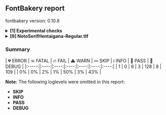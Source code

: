 ## FontBakery report

fontbakery version: 0.10.8

<details><summary><b>[1] Experimental checks</b></summary><div><details><summary>🔥 <b>FAIL:</b> Shapes languages in all GF glyphsets. (<a href="https://font-bakery.readthedocs.io/en/stable/fontbakery/profiles/googlefonts.html#com.google.fonts/check/glyphsets/shape_languages">com.google.fonts/check/glyphsets/shape_languages</a>)</summary><div>


* 🔥 **FAIL** No GF glyphset was found to be supported >80%, so language shaping support couldn't get checked. [code: no-glyphset-supported]
</div></details><br></div></details><details><summary><b>[9] NotoSerifHentaigana-Regular.ttf</b></summary><div><details><summary>💔 <b>ERROR:</b> Check that texts shape as per expectation (<a href="https://font-bakery.readthedocs.io/en/stable/fontbakery/profiles/<Section: Shaping Checks>.html#com.google.fonts/check/shaping/regression">com.google.fonts/check/shaping/regression</a>)</summary><div>


* 💔 **ERROR** Failed with KeyError: 'uni0E70'
</div></details><details><summary>🔥 <b>FAIL:</b> Check Google Fonts glyph coverage. (<a href="https://font-bakery.readthedocs.io/en/stable/fontbakery/profiles/googlefonts.html#com.google.fonts/check/glyph_coverage">com.google.fonts/check/glyph_coverage</a>)</summary><div>


* 🔥 **FAIL** Missing required codepoints:

	- 0x0021 (EXCLAMATION MARK)


	- 0x0022 (QUOTATION MARK)


	- 0x0023 (NUMBER SIGN)


	- 0x0024 (DOLLAR SIGN)


	- 0x0025 (PERCENT SIGN)


	- 0x0026 (AMPERSAND)


	- 0x0027 (APOSTROPHE)


	- 0x0028 (LEFT PARENTHESIS)


	- 0x0029 (RIGHT PARENTHESIS)


	- 0x002A (ASTERISK)


	- 0x002B (PLUS SIGN)


	- 0x002C (COMMA)


	- 0x002D (HYPHEN-MINUS)


	- 0x002E (FULL STOP)


	- 0x002F (SOLIDUS)


	- 0x0030 (DIGIT ZERO)


	- 0x0031 (DIGIT ONE)


	- 0x0032 (DIGIT TWO)


	- 0x0033 (DIGIT THREE)


	- 0x0034 (DIGIT FOUR)


	- 0x0035 (DIGIT FIVE)


	- 0x0036 (DIGIT SIX)


	- 0x0037 (DIGIT SEVEN)


	- 0x0038 (DIGIT EIGHT)


	- 0x0039 (DIGIT NINE)


	- 0x003A (COLON)


	- 0x003B (SEMICOLON)


	- 0x003C (LESS-THAN SIGN)


	- 0x003D (EQUALS SIGN)


	- 0x003E (GREATER-THAN SIGN)


	- 0x003F (QUESTION MARK)


	- 0x0040 (COMMERCIAL AT)


	- 0x0041 (LATIN CAPITAL LETTER A)


	- 0x0042 (LATIN CAPITAL LETTER B)


	- 0x0043 (LATIN CAPITAL LETTER C)


	- 0x0044 (LATIN CAPITAL LETTER D)


	- 0x0045 (LATIN CAPITAL LETTER E)


	- 0x0046 (LATIN CAPITAL LETTER F)


	- 0x0047 (LATIN CAPITAL LETTER G)


	- 0x0048 (LATIN CAPITAL LETTER H)


	- 0x0049 (LATIN CAPITAL LETTER I)


	- 0x004A (LATIN CAPITAL LETTER J)


	- 0x004B (LATIN CAPITAL LETTER K)


	- 0x004C (LATIN CAPITAL LETTER L)


	- 0x004D (LATIN CAPITAL LETTER M)


	- 0x004E (LATIN CAPITAL LETTER N)


	- 0x004F (LATIN CAPITAL LETTER O)


	- 0x0050 (LATIN CAPITAL LETTER P)


	- 0x0051 (LATIN CAPITAL LETTER Q)


	- 0x0052 (LATIN CAPITAL LETTER R)


	- 0x0053 (LATIN CAPITAL LETTER S)


	- 0x0054 (LATIN CAPITAL LETTER T)


	- 0x0055 (LATIN CAPITAL LETTER U)


	- 0x0056 (LATIN CAPITAL LETTER V)


	- 0x0057 (LATIN CAPITAL LETTER W)


	- 0x0058 (LATIN CAPITAL LETTER X)


	- 0x0059 (LATIN CAPITAL LETTER Y)


	- 0x005A (LATIN CAPITAL LETTER Z)


	- 0x005B (LEFT SQUARE BRACKET)


	- 0x005C (REVERSE SOLIDUS)


	- 0x005D (RIGHT SQUARE BRACKET)


	- 0x005E (CIRCUMFLEX ACCENT)


	- 0x005F (LOW LINE)


	- 0x0060 (GRAVE ACCENT)


	- 0x0061 (LATIN SMALL LETTER A)


	- 0x0062 (LATIN SMALL LETTER B)


	- 0x0063 (LATIN SMALL LETTER C)


	- 0x0064 (LATIN SMALL LETTER D)


	- 0x0065 (LATIN SMALL LETTER E)


	- 0x0066 (LATIN SMALL LETTER F)


	- 0x0067 (LATIN SMALL LETTER G)


	- 0x0068 (LATIN SMALL LETTER H)


	- 0x0069 (LATIN SMALL LETTER I)


	- 0x006A (LATIN SMALL LETTER J)


	- 0x006B (LATIN SMALL LETTER K)


	- 0x006C (LATIN SMALL LETTER L)


	- 0x006D (LATIN SMALL LETTER M)


	- 0x006E (LATIN SMALL LETTER N)


	- 0x006F (LATIN SMALL LETTER O)


	- 0x0070 (LATIN SMALL LETTER P)


	- 0x0071 (LATIN SMALL LETTER Q)


	- 0x0072 (LATIN SMALL LETTER R)


	- 0x0073 (LATIN SMALL LETTER S)


	- 0x0074 (LATIN SMALL LETTER T)


	- 0x0075 (LATIN SMALL LETTER U)


	- 0x0076 (LATIN SMALL LETTER V)


	- 0x0077 (LATIN SMALL LETTER W)


	- 0x0078 (LATIN SMALL LETTER X)


	- 0x0079 (LATIN SMALL LETTER Y)


	- 0x007A (LATIN SMALL LETTER Z)


	- 0x007B (LEFT CURLY BRACKET)


	- 0x007C (VERTICAL LINE)


	- 0x007D (RIGHT CURLY BRACKET)


	- 0x007E (TILDE)


	- 0x00A1 (INVERTED EXCLAMATION MARK)


	- 0x00A2 (CENT SIGN)


	- 0x00A3 (POUND SIGN)


	- 0x00A5 (YEN SIGN)


	- 0x00A7 (SECTION SIGN)


	- 0x00A8 (DIAERESIS)


	- 0x00A9 (COPYRIGHT SIGN)


	- 0x00AA (FEMININE ORDINAL INDICATOR)


	- 0x00AB (LEFT-POINTING DOUBLE ANGLE QUOTATION MARK)


	- 0x00AE (REGISTERED SIGN)


	- 0x00AF (MACRON)


	- 0x00B0 (DEGREE SIGN)


	- 0x00B4 (ACUTE ACCENT)


	- 0x00B6 (PILCROW SIGN)


	- 0x00B7 (MIDDLE DOT)


	- 0x00B8 (CEDILLA)


	- 0x00BA (MASCULINE ORDINAL INDICATOR)


	- 0x00BB (RIGHT-POINTING DOUBLE ANGLE QUOTATION MARK)


	- 0x00BF (INVERTED QUESTION MARK)


	- 0x00C0 (LATIN CAPITAL LETTER A WITH GRAVE)


	- 0x00C1 (LATIN CAPITAL LETTER A WITH ACUTE)


	- 0x00C2 (LATIN CAPITAL LETTER A WITH CIRCUMFLEX)


	- 0x00C3 (LATIN CAPITAL LETTER A WITH TILDE)


	- 0x00C4 (LATIN CAPITAL LETTER A WITH DIAERESIS)


	- 0x00C5 (LATIN CAPITAL LETTER A WITH RING ABOVE)


	- 0x00C6 (LATIN CAPITAL LETTER AE)


	- 0x00C7 (LATIN CAPITAL LETTER C WITH CEDILLA)


	- 0x00C8 (LATIN CAPITAL LETTER E WITH GRAVE)


	- 0x00C9 (LATIN CAPITAL LETTER E WITH ACUTE)


	- 0x00CA (LATIN CAPITAL LETTER E WITH CIRCUMFLEX)


	- 0x00CB (LATIN CAPITAL LETTER E WITH DIAERESIS)


	- 0x00CC (LATIN CAPITAL LETTER I WITH GRAVE)


	- 0x00CD (LATIN CAPITAL LETTER I WITH ACUTE)


	- 0x00CE (LATIN CAPITAL LETTER I WITH CIRCUMFLEX)


	- 0x00CF (LATIN CAPITAL LETTER I WITH DIAERESIS)


	- 0x00D0 (LATIN CAPITAL LETTER ETH)


	- 0x00D1 (LATIN CAPITAL LETTER N WITH TILDE)


	- 0x00D2 (LATIN CAPITAL LETTER O WITH GRAVE)


	- 0x00D3 (LATIN CAPITAL LETTER O WITH ACUTE)


	- 0x00D4 (LATIN CAPITAL LETTER O WITH CIRCUMFLEX)


	- 0x00D5 (LATIN CAPITAL LETTER O WITH TILDE)


	- 0x00D6 (LATIN CAPITAL LETTER O WITH DIAERESIS)


	- 0x00D7 (MULTIPLICATION SIGN)


	- 0x00D8 (LATIN CAPITAL LETTER O WITH STROKE)


	- 0x00D9 (LATIN CAPITAL LETTER U WITH GRAVE)


	- 0x00DA (LATIN CAPITAL LETTER U WITH ACUTE)


	- 0x00DB (LATIN CAPITAL LETTER U WITH CIRCUMFLEX)


	- 0x00DC (LATIN CAPITAL LETTER U WITH DIAERESIS)


	- 0x00DD (LATIN CAPITAL LETTER Y WITH ACUTE)


	- 0x00DE (LATIN CAPITAL LETTER THORN)


	- 0x00DF (LATIN SMALL LETTER SHARP S)


	- 0x00E0 (LATIN SMALL LETTER A WITH GRAVE)


	- 0x00E1 (LATIN SMALL LETTER A WITH ACUTE)


	- 0x00E2 (LATIN SMALL LETTER A WITH CIRCUMFLEX)


	- 0x00E3 (LATIN SMALL LETTER A WITH TILDE)


	- 0x00E4 (LATIN SMALL LETTER A WITH DIAERESIS)


	- 0x00E5 (LATIN SMALL LETTER A WITH RING ABOVE)


	- 0x00E6 (LATIN SMALL LETTER AE)


	- 0x00E7 (LATIN SMALL LETTER C WITH CEDILLA)


	- 0x00E8 (LATIN SMALL LETTER E WITH GRAVE)


	- 0x00E9 (LATIN SMALL LETTER E WITH ACUTE)


	- 0x00EA (LATIN SMALL LETTER E WITH CIRCUMFLEX)


	- 0x00EB (LATIN SMALL LETTER E WITH DIAERESIS)


	- 0x00EC (LATIN SMALL LETTER I WITH GRAVE)


	- 0x00ED (LATIN SMALL LETTER I WITH ACUTE)


	- 0x00EE (LATIN SMALL LETTER I WITH CIRCUMFLEX)


	- 0x00EF (LATIN SMALL LETTER I WITH DIAERESIS)


	- 0x00F0 (LATIN SMALL LETTER ETH)


	- 0x00F1 (LATIN SMALL LETTER N WITH TILDE)


	- 0x00F2 (LATIN SMALL LETTER O WITH GRAVE)


	- 0x00F3 (LATIN SMALL LETTER O WITH ACUTE)


	- 0x00F4 (LATIN SMALL LETTER O WITH CIRCUMFLEX)


	- 0x00F5 (LATIN SMALL LETTER O WITH TILDE)


	- 0x00F6 (LATIN SMALL LETTER O WITH DIAERESIS)


	- 0x00F7 (DIVISION SIGN)


	- 0x00F8 (LATIN SMALL LETTER O WITH STROKE)


	- 0x00F9 (LATIN SMALL LETTER U WITH GRAVE)


	- 0x00FA (LATIN SMALL LETTER U WITH ACUTE)


	- 0x00FB (LATIN SMALL LETTER U WITH CIRCUMFLEX)


	- 0x00FC (LATIN SMALL LETTER U WITH DIAERESIS)


	- 0x00FD (LATIN SMALL LETTER Y WITH ACUTE)


	- 0x00FE (LATIN SMALL LETTER THORN)


	- 0x00FF (LATIN SMALL LETTER Y WITH DIAERESIS)


	- 0x0100 (LATIN CAPITAL LETTER A WITH MACRON)


	- 0x0101 (LATIN SMALL LETTER A WITH MACRON)


	- 0x0102 (LATIN CAPITAL LETTER A WITH BREVE)


	- 0x0103 (LATIN SMALL LETTER A WITH BREVE)


	- 0x0104 (LATIN CAPITAL LETTER A WITH OGONEK)


	- 0x0105 (LATIN SMALL LETTER A WITH OGONEK)


	- 0x0106 (LATIN CAPITAL LETTER C WITH ACUTE)


	- 0x0107 (LATIN SMALL LETTER C WITH ACUTE)


	- 0x010A (LATIN CAPITAL LETTER C WITH DOT ABOVE)


	- 0x010B (LATIN SMALL LETTER C WITH DOT ABOVE)


	- 0x010C (LATIN CAPITAL LETTER C WITH CARON)


	- 0x010D (LATIN SMALL LETTER C WITH CARON)


	- 0x010E (LATIN CAPITAL LETTER D WITH CARON)


	- 0x010F (LATIN SMALL LETTER D WITH CARON)


	- 0x0110 (LATIN CAPITAL LETTER D WITH STROKE)


	- 0x0111 (LATIN SMALL LETTER D WITH STROKE)


	- 0x0112 (LATIN CAPITAL LETTER E WITH MACRON)


	- 0x0113 (LATIN SMALL LETTER E WITH MACRON)


	- 0x0116 (LATIN CAPITAL LETTER E WITH DOT ABOVE)


	- 0x0117 (LATIN SMALL LETTER E WITH DOT ABOVE)


	- 0x0118 (LATIN CAPITAL LETTER E WITH OGONEK)


	- 0x0119 (LATIN SMALL LETTER E WITH OGONEK)


	- 0x011A (LATIN CAPITAL LETTER E WITH CARON)


	- 0x011B (LATIN SMALL LETTER E WITH CARON)


	- 0x011E (LATIN CAPITAL LETTER G WITH BREVE)


	- 0x011F (LATIN SMALL LETTER G WITH BREVE)


	- 0x0120 (LATIN CAPITAL LETTER G WITH DOT ABOVE)


	- 0x0121 (LATIN SMALL LETTER G WITH DOT ABOVE)


	- 0x0122 (LATIN CAPITAL LETTER G WITH CEDILLA)


	- 0x0123 (LATIN SMALL LETTER G WITH CEDILLA)


	- 0x0126 (LATIN CAPITAL LETTER H WITH STROKE)


	- 0x0127 (LATIN SMALL LETTER H WITH STROKE)


	- 0x012A (LATIN CAPITAL LETTER I WITH MACRON)


	- 0x012B (LATIN SMALL LETTER I WITH MACRON)


	- 0x012E (LATIN CAPITAL LETTER I WITH OGONEK)


	- 0x012F (LATIN SMALL LETTER I WITH OGONEK)


	- 0x0130 (LATIN CAPITAL LETTER I WITH DOT ABOVE)


	- 0x0131 (LATIN SMALL LETTER DOTLESS I)


	- 0x0136 (LATIN CAPITAL LETTER K WITH CEDILLA)


	- 0x0137 (LATIN SMALL LETTER K WITH CEDILLA)


	- 0x0139 (LATIN CAPITAL LETTER L WITH ACUTE)


	- 0x013A (LATIN SMALL LETTER L WITH ACUTE)


	- 0x013B (LATIN CAPITAL LETTER L WITH CEDILLA)


	- 0x013C (LATIN SMALL LETTER L WITH CEDILLA)


	- 0x013D (LATIN CAPITAL LETTER L WITH CARON)


	- 0x013E (LATIN SMALL LETTER L WITH CARON)


	- 0x0141 (LATIN CAPITAL LETTER L WITH STROKE)


	- 0x0142 (LATIN SMALL LETTER L WITH STROKE)


	- 0x0143 (LATIN CAPITAL LETTER N WITH ACUTE)


	- 0x0144 (LATIN SMALL LETTER N WITH ACUTE)


	- 0x0145 (LATIN CAPITAL LETTER N WITH CEDILLA)


	- 0x0146 (LATIN SMALL LETTER N WITH CEDILLA)


	- 0x0147 (LATIN CAPITAL LETTER N WITH CARON)


	- 0x0148 (LATIN SMALL LETTER N WITH CARON)


	- 0x0150 (LATIN CAPITAL LETTER O WITH DOUBLE ACUTE)


	- 0x0151 (LATIN SMALL LETTER O WITH DOUBLE ACUTE)


	- 0x0152 (LATIN CAPITAL LIGATURE OE)


	- 0x0153 (LATIN SMALL LIGATURE OE)


	- 0x0154 (LATIN CAPITAL LETTER R WITH ACUTE)


	- 0x0155 (LATIN SMALL LETTER R WITH ACUTE)


	- 0x0158 (LATIN CAPITAL LETTER R WITH CARON)


	- 0x0159 (LATIN SMALL LETTER R WITH CARON)


	- 0x015A (LATIN CAPITAL LETTER S WITH ACUTE)


	- 0x015B (LATIN SMALL LETTER S WITH ACUTE)


	- 0x015E (LATIN CAPITAL LETTER S WITH CEDILLA)


	- 0x015F (LATIN SMALL LETTER S WITH CEDILLA)


	- 0x0160 (LATIN CAPITAL LETTER S WITH CARON)


	- 0x0161 (LATIN SMALL LETTER S WITH CARON)


	- 0x0164 (LATIN CAPITAL LETTER T WITH CARON)


	- 0x0165 (LATIN SMALL LETTER T WITH CARON)


	- 0x016A (LATIN CAPITAL LETTER U WITH MACRON)


	- 0x016B (LATIN SMALL LETTER U WITH MACRON)


	- 0x016E (LATIN CAPITAL LETTER U WITH RING ABOVE)


	- 0x016F (LATIN SMALL LETTER U WITH RING ABOVE)


	- 0x0170 (LATIN CAPITAL LETTER U WITH DOUBLE ACUTE)


	- 0x0171 (LATIN SMALL LETTER U WITH DOUBLE ACUTE)


	- 0x0172 (LATIN CAPITAL LETTER U WITH OGONEK)


	- 0x0173 (LATIN SMALL LETTER U WITH OGONEK)


	- 0x0174 (LATIN CAPITAL LETTER W WITH CIRCUMFLEX)


	- 0x0175 (LATIN SMALL LETTER W WITH CIRCUMFLEX)


	- 0x0176 (LATIN CAPITAL LETTER Y WITH CIRCUMFLEX)


	- 0x0177 (LATIN SMALL LETTER Y WITH CIRCUMFLEX)


	- 0x0178 (LATIN CAPITAL LETTER Y WITH DIAERESIS)


	- 0x0179 (LATIN CAPITAL LETTER Z WITH ACUTE)


	- 0x017A (LATIN SMALL LETTER Z WITH ACUTE)


	- 0x017B (LATIN CAPITAL LETTER Z WITH DOT ABOVE)


	- 0x017C (LATIN SMALL LETTER Z WITH DOT ABOVE)


	- 0x017D (LATIN CAPITAL LETTER Z WITH CARON)


	- 0x017E (LATIN SMALL LETTER Z WITH CARON)


	- 0x0218 (LATIN CAPITAL LETTER S WITH COMMA BELOW)


	- 0x0219 (LATIN SMALL LETTER S WITH COMMA BELOW)


	- 0x021A (LATIN CAPITAL LETTER T WITH COMMA BELOW)


	- 0x021B (LATIN SMALL LETTER T WITH COMMA BELOW)


	- 0x0237 (LATIN SMALL LETTER DOTLESS J)


	- 0x02C6 (MODIFIER LETTER CIRCUMFLEX ACCENT)


	- 0x02C7 (CARON)


	- 0x02D8 (BREVE)


	- 0x02D9 (DOT ABOVE)


	- 0x02DA (RING ABOVE)


	- 0x02DB (OGONEK)


	- 0x02DC (SMALL TILDE)


	- 0x02DD (DOUBLE ACUTE ACCENT)


	- 0x0300 (COMBINING GRAVE ACCENT)


	- 0x0301 (COMBINING ACUTE ACCENT)


	- 0x0302 (COMBINING CIRCUMFLEX ACCENT)


	- 0x0303 (COMBINING TILDE)


	- 0x0304 (COMBINING MACRON)


	- 0x0306 (COMBINING BREVE)


	- 0x0307 (COMBINING DOT ABOVE)


	- 0x0308 (COMBINING DIAERESIS)


	- 0x030A (COMBINING RING ABOVE)


	- 0x030B (COMBINING DOUBLE ACUTE ACCENT)


	- 0x030C (COMBINING CARON)


	- 0x0326 (COMBINING COMMA BELOW)


	- 0x0327 (COMBINING CEDILLA)


	- 0x0328 (COMBINING OGONEK)


	- 0x1E80 (LATIN CAPITAL LETTER W WITH GRAVE)


	- 0x1E81 (LATIN SMALL LETTER W WITH GRAVE)


	- 0x1E82 (LATIN CAPITAL LETTER W WITH ACUTE)


	- 0x1E83 (LATIN SMALL LETTER W WITH ACUTE)


	- 0x1E84 (LATIN CAPITAL LETTER W WITH DIAERESIS)


	- 0x1E85 (LATIN SMALL LETTER W WITH DIAERESIS)


	- 0x1E9E (LATIN CAPITAL LETTER SHARP S)


	- 0x1EF2 (LATIN CAPITAL LETTER Y WITH GRAVE)


	- 0x1EF3 (LATIN SMALL LETTER Y WITH GRAVE)


	- 0x2013 (EN DASH)


	- 0x2014 (EM DASH)


	- 0x2018 (LEFT SINGLE QUOTATION MARK)


	- 0x2019 (RIGHT SINGLE QUOTATION MARK)


	- 0x201A (SINGLE LOW-9 QUOTATION MARK)


	- 0x201C (LEFT DOUBLE QUOTATION MARK)


	- 0x201D (RIGHT DOUBLE QUOTATION MARK)


	- 0x201E (DOUBLE LOW-9 QUOTATION MARK)


	- 0x2022 (BULLET)


	- 0x2026 (HORIZONTAL ELLIPSIS)


	- 0x2039 (SINGLE LEFT-POINTING ANGLE QUOTATION MARK)


	- 0x203A (SINGLE RIGHT-POINTING ANGLE QUOTATION MARK)


	- 0x20AC (EURO SIGN)


	- 0x2122 (TRADE MARK SIGN)


	- 0x2212 (MINUS SIGN)
 [code: missing-codepoints]
</div></details><details><summary>🔥 <b>FAIL:</b> Check font follows the Google Fonts vertical metric schema (<a href="https://font-bakery.readthedocs.io/en/stable/fontbakery/profiles/googlefonts.html#com.google.fonts/check/vertical_metrics">com.google.fonts/check/vertical_metrics</a>)</summary><div>


* 🔥 **FAIL** The sum of hhea.ascender + abs(hhea.descender) + hhea.lineGap is 1000 when it should be at least 1200 [code: bad-hhea-range]
</div></details><details><summary>🔥 <b>FAIL:</b> Check font can render its own name. (<a href="https://font-bakery.readthedocs.io/en/stable/fontbakery/profiles/googlefonts.html#com.google.fonts/check/render_own_name">com.google.fonts/check/render_own_name</a>)</summary><div>


* 🔥 **FAIL** .notdef glyphs were found when attempting to render Noto Serif Hentaigana [code: render-own-name]
</div></details><details><summary>🔥 <b>FAIL:</b> Noto fonts must have an ARTICLE.en_us.html file (<a href="https://font-bakery.readthedocs.io/en/stable/fontbakery/profiles/googlefonts.html#com.google.fonts/check/description/noto_has_article">com.google.fonts/check/description/noto_has_article</a>)</summary><div>


* 🔥 **FAIL** This is a Noto font but it lacks an ARTICLE.en_us.html file [code: missing-article]
</div></details><details><summary>🔥 <b>FAIL:</b> Checking correctness of monospaced metadata. (<a href="https://font-bakery.readthedocs.io/en/stable/fontbakery/profiles/name.html#com.google.fonts/check/monospace">com.google.fonts/check/monospace</a>)</summary><div>


* 🔥 **FAIL** The PANOSE numbers are incorrect for a monospaced font. Note: Family Type is set to 0, which does not seem right. [code: mono-bad-panose]
* ⚠ **WARN** The OpenType spec recomments at https://learn.microsoft.com/en-us/typography/opentype/spec/recom#hhea-table that hhea.numberOfHMetrics be set to 3 but this font has 290 instead.
Please read https://github.com/fonttools/fonttools/issues/3014 to decide whether this makes sense for your font. [code: bad-numberOfHMetrics]
* ⚠ **WARN** Font is monospaced but 2 glyphs (0.69%) have a different width. You should check the widths of: ['space', 'uni00A0'] [code: mono-outliers]
</div></details><details><summary>⚠ <b>WARN:</b> Check for codepoints not covered by METADATA subsets. (<a href="https://font-bakery.readthedocs.io/en/stable/fontbakery/profiles/googlefonts.html#com.google.fonts/check/metadata/unreachable_subsetting">com.google.fonts/check/metadata/unreachable_subsetting</a>)</summary><div>


* ⚠ **WARN** The following codepoints supported by the font are not covered by
    any subsets defined in the font's metadata file, and will never
    be served. You can solve this by either manually adding additional
    subset declarations to METADATA.pb, or by editing the glyphset
    definitions.

 * U+0020 SPACE: try adding one of: modi, ogham, nyiakeng-puachue-hmong, old-north-arabian, nag-mundari, samaritan, old-south-arabian, adlam, caucasian-albanian, meroitic-cursive, mandaic, tai-tham, runic, manichaean, khojki, nushu, yi, balinese, vai, zanabazar-square, vithkuqi, bassa-vah, phoenician, cham, buhid, nandinagari, cherokee, hanifi-rohingya, cypriot, meetei-mayek, nabataean, lisu, linear-b, old-turkic, sora-sompeng, inscriptional-parthian, takri, deseret, thaana, imperial-aramaic, bhaiksuki, old-hungarian, syriac, canadian-aboriginal, buginese, elbasan, wancho, chorasmian, ahom, signwriting, anatolian-hieroglyphs, glagolitic, newa, siddham, shavian, hatran, duployan, meroitic, tai-viet, old-permic, batak, dives-akuru, makasar, dogra, rejang, syloti-nagri, tirhuta, linear-a, marchen, carian, old-italic, tagbanwa, cypro-minoan, khmer, old-sogdian, yezidi, lydian, masaram-gondi, bamum, osmanya, warang-citi, gothic, hanunoo, kawi, mro, kayah-li, pau-cin-hau, tangsa, javanese, meroitic-hieroglyphs, old-uyghur, ol-chiki, psalter-pahlavi, mende-kikakui, mongolian, lepcha, soyombo, cuneiform, elymaic, medefaidrin, tangut, math, sundanese, osage, old-persian, mayan-numerals, new-tai-lue, khitan-small-script, phags-pa, latin, limbu, lycian, nko, inscriptional-pahlavi, mahajani, grantha, symbols, tifinagh, chakma, indic-siyaq-numbers, multani, brahmi, tagalog, avestan, sogdian, kaithi, khudawadi, miao, music, kharoshthi, palmyrene, braille, gunjala-gondi, toto, coptic, saurashtra, ugaritic, pahawh-hmong, sharada, tai-le
 * U+00A0 NO-BREAK SPACE: try adding one of: modi, ogham, nyiakeng-puachue-hmong, old-north-arabian, nag-mundari, samaritan, old-south-arabian, adlam, caucasian-albanian, meroitic-cursive, mandaic, tai-tham, runic, manichaean, khojki, nushu, yi, balinese, vai, zanabazar-square, vithkuqi, bassa-vah, phoenician, cham, buhid, nandinagari, cherokee, hanifi-rohingya, cypriot, meetei-mayek, nabataean, lisu, linear-b, old-turkic, sora-sompeng, inscriptional-parthian, takri, deseret, thaana, imperial-aramaic, bhaiksuki, old-hungarian, syriac, canadian-aboriginal, buginese, elbasan, wancho, chorasmian, ahom, signwriting, anatolian-hieroglyphs, glagolitic, newa, siddham, shavian, hatran, duployan, meroitic, tai-viet, old-permic, batak, dives-akuru, makasar, dogra, rejang, syloti-nagri, tirhuta, linear-a, marchen, carian, old-italic, tagbanwa, cypro-minoan, old-sogdian, yezidi, lydian, masaram-gondi, bamum, osmanya, warang-citi, gothic, hanunoo, kawi, mro, kayah-li, pau-cin-hau, tangsa, javanese, meroitic-hieroglyphs, old-uyghur, ol-chiki, psalter-pahlavi, mende-kikakui, mongolian, lepcha, soyombo, cuneiform, elymaic, medefaidrin, tangut, math, sundanese, osage, old-persian, mayan-numerals, new-tai-lue, khitan-small-script, phags-pa, latin, limbu, lycian, nko, inscriptional-pahlavi, mahajani, grantha, symbols, tifinagh, chakma, indic-siyaq-numbers, multani, brahmi, tagalog, avestan, sogdian, kaithi, khudawadi, miao, music, kharoshthi, palmyrene, braille, gunjala-gondi, toto, coptic, saurashtra, ugaritic, pahawh-hmong, sharada, tai-le
 * U+1B002 HENTAIGANA LETTER A-1: not included in any glyphset definition
 * U+1B003 HENTAIGANA LETTER A-2: not included in any glyphset definition
 * U+1B004 HENTAIGANA LETTER A-3: not included in any glyphset definition
 * U+1B005 HENTAIGANA LETTER A-WO: not included in any glyphset definition
 * U+1B006 HENTAIGANA LETTER I-1: not included in any glyphset definition
 * U+1B007 HENTAIGANA LETTER I-2: not included in any glyphset definition
 * U+1B008 HENTAIGANA LETTER I-3: not included in any glyphset definition
 * U+1B009 HENTAIGANA LETTER I-4: not included in any glyphset definition
 * U+1B00A HENTAIGANA LETTER U-1: not included in any glyphset definition
 * U+1B00B HENTAIGANA LETTER U-2: not included in any glyphset definition
 * U+1B00C HENTAIGANA LETTER U-3: not included in any glyphset definition
 * U+1B00D HENTAIGANA LETTER U-4: not included in any glyphset definition
 * U+1B00E HENTAIGANA LETTER U-5: not included in any glyphset definition
 * U+1B00F HENTAIGANA LETTER E-2: not included in any glyphset definition
 * U+1B010 HENTAIGANA LETTER E-3: not included in any glyphset definition
 * U+1B011 HENTAIGANA LETTER E-4: not included in any glyphset definition
 * U+1B012 HENTAIGANA LETTER E-5: not included in any glyphset definition
 * U+1B013 HENTAIGANA LETTER E-6: not included in any glyphset definition
 * U+1B014 HENTAIGANA LETTER O-1: not included in any glyphset definition
 * U+1B015 HENTAIGANA LETTER O-2: not included in any glyphset definition
 * U+1B016 HENTAIGANA LETTER O-3: not included in any glyphset definition
 * U+1B017 HENTAIGANA LETTER KA-1: not included in any glyphset definition
 * U+1B018 HENTAIGANA LETTER KA-2: not included in any glyphset definition
 * U+1B019 HENTAIGANA LETTER KA-3: not included in any glyphset definition
 * U+1B01A HENTAIGANA LETTER KA-4: not included in any glyphset definition
 * U+1B01B HENTAIGANA LETTER KA-5: not included in any glyphset definition
 * U+1B01C HENTAIGANA LETTER KA-6: not included in any glyphset definition
 * U+1B01D HENTAIGANA LETTER KA-7: not included in any glyphset definition
 * U+1B01E HENTAIGANA LETTER KA-8: not included in any glyphset definition
 * U+1B01F HENTAIGANA LETTER KA-9: not included in any glyphset definition
 * U+1B020 HENTAIGANA LETTER KA-10: not included in any glyphset definition
 * U+1B021 HENTAIGANA LETTER KA-11: not included in any glyphset definition
 * U+1B022 HENTAIGANA LETTER KA-KE: not included in any glyphset definition
 * U+1B023 HENTAIGANA LETTER KI-1: not included in any glyphset definition
 * U+1B024 HENTAIGANA LETTER KI-2: not included in any glyphset definition
 * U+1B025 HENTAIGANA LETTER KI-3: not included in any glyphset definition
 * U+1B026 HENTAIGANA LETTER KI-4: not included in any glyphset definition
 * U+1B027 HENTAIGANA LETTER KI-5: not included in any glyphset definition
 * U+1B028 HENTAIGANA LETTER KI-6: not included in any glyphset definition
 * U+1B029 HENTAIGANA LETTER KI-7: not included in any glyphset definition
 * U+1B02A HENTAIGANA LETTER KI-8: not included in any glyphset definition
 * U+1B02B HENTAIGANA LETTER KU-1: not included in any glyphset definition
 * U+1B02C HENTAIGANA LETTER KU-2: not included in any glyphset definition
 * U+1B02D HENTAIGANA LETTER KU-3: not included in any glyphset definition
 * U+1B02E HENTAIGANA LETTER KU-4: not included in any glyphset definition
 * U+1B02F HENTAIGANA LETTER KU-5: not included in any glyphset definition
 * U+1B030 HENTAIGANA LETTER KU-6: not included in any glyphset definition
 * U+1B031 HENTAIGANA LETTER KU-7: not included in any glyphset definition
 * U+1B032 HENTAIGANA LETTER KE-1: not included in any glyphset definition
 * U+1B033 HENTAIGANA LETTER KE-2: not included in any glyphset definition
 * U+1B034 HENTAIGANA LETTER KE-3: not included in any glyphset definition
 * U+1B035 HENTAIGANA LETTER KE-4: not included in any glyphset definition
 * U+1B036 HENTAIGANA LETTER KE-5: not included in any glyphset definition
 * U+1B037 HENTAIGANA LETTER KE-6: not included in any glyphset definition
 * U+1B038 HENTAIGANA LETTER KO-1: not included in any glyphset definition
 * U+1B039 HENTAIGANA LETTER KO-2: not included in any glyphset definition
 * U+1B03A HENTAIGANA LETTER KO-3: not included in any glyphset definition
 * U+1B03B HENTAIGANA LETTER KO-KI: not included in any glyphset definition
 * U+1B03C HENTAIGANA LETTER SA-1: not included in any glyphset definition
 * U+1B03D HENTAIGANA LETTER SA-2: not included in any glyphset definition
 * U+1B03E HENTAIGANA LETTER SA-3: not included in any glyphset definition
 * U+1B03F HENTAIGANA LETTER SA-4: not included in any glyphset definition
 * U+1B040 HENTAIGANA LETTER SA-5: not included in any glyphset definition
 * U+1B041 HENTAIGANA LETTER SA-6: not included in any glyphset definition
 * U+1B042 HENTAIGANA LETTER SA-7: not included in any glyphset definition
 * U+1B043 HENTAIGANA LETTER SA-8: not included in any glyphset definition
 * U+1B044 HENTAIGANA LETTER SI-1: not included in any glyphset definition
 * U+1B045 HENTAIGANA LETTER SI-2: not included in any glyphset definition
 * U+1B046 HENTAIGANA LETTER SI-3: not included in any glyphset definition
 * U+1B047 HENTAIGANA LETTER SI-4: not included in any glyphset definition
 * U+1B048 HENTAIGANA LETTER SI-5: not included in any glyphset definition
 * U+1B049 HENTAIGANA LETTER SI-6: not included in any glyphset definition
 * U+1B04A HENTAIGANA LETTER SU-1: not included in any glyphset definition
 * U+1B04B HENTAIGANA LETTER SU-2: not included in any glyphset definition
 * U+1B04C HENTAIGANA LETTER SU-3: not included in any glyphset definition
 * U+1B04D HENTAIGANA LETTER SU-4: not included in any glyphset definition
 * U+1B04E HENTAIGANA LETTER SU-5: not included in any glyphset definition
 * U+1B04F HENTAIGANA LETTER SU-6: not included in any glyphset definition
 * U+1B050 HENTAIGANA LETTER SU-7: not included in any glyphset definition
 * U+1B051 HENTAIGANA LETTER SU-8: not included in any glyphset definition
 * U+1B052 HENTAIGANA LETTER SE-1: not included in any glyphset definition
 * U+1B053 HENTAIGANA LETTER SE-2: not included in any glyphset definition
 * U+1B054 HENTAIGANA LETTER SE-3: not included in any glyphset definition
 * U+1B055 HENTAIGANA LETTER SE-4: not included in any glyphset definition
 * U+1B056 HENTAIGANA LETTER SE-5: not included in any glyphset definition
 * U+1B057 HENTAIGANA LETTER SO-1: not included in any glyphset definition
 * U+1B058 HENTAIGANA LETTER SO-2: not included in any glyphset definition
 * U+1B059 HENTAIGANA LETTER SO-3: not included in any glyphset definition
 * U+1B05A HENTAIGANA LETTER SO-4: not included in any glyphset definition
 * U+1B05B HENTAIGANA LETTER SO-5: not included in any glyphset definition
 * U+1B05C HENTAIGANA LETTER SO-6: not included in any glyphset definition
 * U+1B05D HENTAIGANA LETTER SO-7: not included in any glyphset definition
 * U+1B05E HENTAIGANA LETTER TA-1: not included in any glyphset definition
 * U+1B05F HENTAIGANA LETTER TA-2: not included in any glyphset definition
 * U+1B060 HENTAIGANA LETTER TA-3: not included in any glyphset definition
 * U+1B061 HENTAIGANA LETTER TA-4: not included in any glyphset definition
 * U+1B062 HENTAIGANA LETTER TI-1: not included in any glyphset definition
 * U+1B063 HENTAIGANA LETTER TI-2: not included in any glyphset definition
 * U+1B064 HENTAIGANA LETTER TI-3: not included in any glyphset definition
 * U+1B065 HENTAIGANA LETTER TI-4: not included in any glyphset definition
 * U+1B066 HENTAIGANA LETTER TI-5: not included in any glyphset definition
 * U+1B067 HENTAIGANA LETTER TI-6: not included in any glyphset definition
 * U+1B068 HENTAIGANA LETTER TI-7: not included in any glyphset definition
 * U+1B069 HENTAIGANA LETTER TU-1: not included in any glyphset definition
 * U+1B06A HENTAIGANA LETTER TU-2: not included in any glyphset definition
 * U+1B06B HENTAIGANA LETTER TU-3: not included in any glyphset definition
 * U+1B06C HENTAIGANA LETTER TU-4: not included in any glyphset definition
 * U+1B06D HENTAIGANA LETTER TU-TO: not included in any glyphset definition
 * U+1B06E HENTAIGANA LETTER TE-1: not included in any glyphset definition
 * U+1B06F HENTAIGANA LETTER TE-2: not included in any glyphset definition
 * U+1B070 HENTAIGANA LETTER TE-3: not included in any glyphset definition
 * U+1B071 HENTAIGANA LETTER TE-4: not included in any glyphset definition
 * U+1B072 HENTAIGANA LETTER TE-5: not included in any glyphset definition
 * U+1B073 HENTAIGANA LETTER TE-6: not included in any glyphset definition
 * U+1B074 HENTAIGANA LETTER TE-7: not included in any glyphset definition
 * U+1B075 HENTAIGANA LETTER TE-8: not included in any glyphset definition
 * U+1B076 HENTAIGANA LETTER TE-9: not included in any glyphset definition
 * U+1B077 HENTAIGANA LETTER TO-1: not included in any glyphset definition
 * U+1B078 HENTAIGANA LETTER TO-2: not included in any glyphset definition
 * U+1B079 HENTAIGANA LETTER TO-3: not included in any glyphset definition
 * U+1B07A HENTAIGANA LETTER TO-4: not included in any glyphset definition
 * U+1B07B HENTAIGANA LETTER TO-5: not included in any glyphset definition
 * U+1B07C HENTAIGANA LETTER TO-6: not included in any glyphset definition
 * U+1B07D HENTAIGANA LETTER TO-RA: not included in any glyphset definition
 * U+1B07E HENTAIGANA LETTER NA-1: not included in any glyphset definition
 * U+1B07F HENTAIGANA LETTER NA-2: not included in any glyphset definition
 * U+1B080 HENTAIGANA LETTER NA-3: not included in any glyphset definition
 * U+1B081 HENTAIGANA LETTER NA-4: not included in any glyphset definition
 * U+1B082 HENTAIGANA LETTER NA-5: not included in any glyphset definition
 * U+1B083 HENTAIGANA LETTER NA-6: not included in any glyphset definition
 * U+1B084 HENTAIGANA LETTER NA-7: not included in any glyphset definition
 * U+1B085 HENTAIGANA LETTER NA-8: not included in any glyphset definition
 * U+1B086 HENTAIGANA LETTER NA-9: not included in any glyphset definition
 * U+1B087 HENTAIGANA LETTER NI-1: not included in any glyphset definition
 * U+1B088 HENTAIGANA LETTER NI-2: not included in any glyphset definition
 * U+1B089 HENTAIGANA LETTER NI-3: not included in any glyphset definition
 * U+1B08A HENTAIGANA LETTER NI-4: not included in any glyphset definition
 * U+1B08B HENTAIGANA LETTER NI-5: not included in any glyphset definition
 * U+1B08C HENTAIGANA LETTER NI-6: not included in any glyphset definition
 * U+1B08D HENTAIGANA LETTER NI-7: not included in any glyphset definition
 * U+1B08E HENTAIGANA LETTER NI-TE: not included in any glyphset definition
 * U+1B08F HENTAIGANA LETTER NU-1: not included in any glyphset definition
 * U+1B090 HENTAIGANA LETTER NU-2: not included in any glyphset definition
 * U+1B091 HENTAIGANA LETTER NU-3: not included in any glyphset definition
 * U+1B092 HENTAIGANA LETTER NE-1: not included in any glyphset definition
 * U+1B093 HENTAIGANA LETTER NE-2: not included in any glyphset definition
 * U+1B094 HENTAIGANA LETTER NE-3: not included in any glyphset definition
 * U+1B095 HENTAIGANA LETTER NE-4: not included in any glyphset definition
 * U+1B096 HENTAIGANA LETTER NE-5: not included in any glyphset definition
 * U+1B097 HENTAIGANA LETTER NE-6: not included in any glyphset definition
 * U+1B098 HENTAIGANA LETTER NE-KO: not included in any glyphset definition
 * U+1B099 HENTAIGANA LETTER NO-1: not included in any glyphset definition
 * U+1B09A HENTAIGANA LETTER NO-2: not included in any glyphset definition
 * U+1B09B HENTAIGANA LETTER NO-3: not included in any glyphset definition
 * U+1B09C HENTAIGANA LETTER NO-4: not included in any glyphset definition
 * U+1B09D HENTAIGANA LETTER NO-5: not included in any glyphset definition
 * U+1B09E HENTAIGANA LETTER HA-1: not included in any glyphset definition
 * U+1B09F HENTAIGANA LETTER HA-2: not included in any glyphset definition
 * U+1B0A0 HENTAIGANA LETTER HA-3: not included in any glyphset definition
 * U+1B0A1 HENTAIGANA LETTER HA-4: not included in any glyphset definition
 * U+1B0A2 HENTAIGANA LETTER HA-5: not included in any glyphset definition
 * U+1B0A3 HENTAIGANA LETTER HA-6: not included in any glyphset definition
 * U+1B0A4 HENTAIGANA LETTER HA-7: not included in any glyphset definition
 * U+1B0A5 HENTAIGANA LETTER HA-8: not included in any glyphset definition
 * U+1B0A6 HENTAIGANA LETTER HA-9: not included in any glyphset definition
 * U+1B0A7 HENTAIGANA LETTER HA-10: not included in any glyphset definition
 * U+1B0A8 HENTAIGANA LETTER HA-11: not included in any glyphset definition
 * U+1B0A9 HENTAIGANA LETTER HI-1: not included in any glyphset definition
 * U+1B0AA HENTAIGANA LETTER HI-2: not included in any glyphset definition
 * U+1B0AB HENTAIGANA LETTER HI-3: not included in any glyphset definition
 * U+1B0AC HENTAIGANA LETTER HI-4: not included in any glyphset definition
 * U+1B0AD HENTAIGANA LETTER HI-5: not included in any glyphset definition
 * U+1B0AE HENTAIGANA LETTER HI-6: not included in any glyphset definition
 * U+1B0AF HENTAIGANA LETTER HI-7: not included in any glyphset definition
 * U+1B0B0 HENTAIGANA LETTER HU-1: not included in any glyphset definition
 * U+1B0B1 HENTAIGANA LETTER HU-2: not included in any glyphset definition
 * U+1B0B2 HENTAIGANA LETTER HU-3: not included in any glyphset definition
 * U+1B0B3 HENTAIGANA LETTER HE-1: not included in any glyphset definition
 * U+1B0B4 HENTAIGANA LETTER HE-2: not included in any glyphset definition
 * U+1B0B5 HENTAIGANA LETTER HE-3: not included in any glyphset definition
 * U+1B0B6 HENTAIGANA LETTER HE-4: not included in any glyphset definition
 * U+1B0B7 HENTAIGANA LETTER HE-5: not included in any glyphset definition
 * U+1B0B8 HENTAIGANA LETTER HE-6: not included in any glyphset definition
 * U+1B0B9 HENTAIGANA LETTER HE-7: not included in any glyphset definition
 * U+1B0BA HENTAIGANA LETTER HO-1: not included in any glyphset definition
 * U+1B0BB HENTAIGANA LETTER HO-2: not included in any glyphset definition
 * U+1B0BC HENTAIGANA LETTER HO-3: not included in any glyphset definition
 * U+1B0BD HENTAIGANA LETTER HO-4: not included in any glyphset definition
 * U+1B0BE HENTAIGANA LETTER HO-5: not included in any glyphset definition
 * U+1B0BF HENTAIGANA LETTER HO-6: not included in any glyphset definition
 * U+1B0C0 HENTAIGANA LETTER HO-7: not included in any glyphset definition
 * U+1B0C1 HENTAIGANA LETTER HO-8: not included in any glyphset definition
 * U+1B0C2 HENTAIGANA LETTER MA-1: not included in any glyphset definition
 * U+1B0C3 HENTAIGANA LETTER MA-2: not included in any glyphset definition
 * U+1B0C4 HENTAIGANA LETTER MA-3: not included in any glyphset definition
 * U+1B0C5 HENTAIGANA LETTER MA-4: not included in any glyphset definition
 * U+1B0C6 HENTAIGANA LETTER MA-5: not included in any glyphset definition
 * U+1B0C7 HENTAIGANA LETTER MA-6: not included in any glyphset definition
 * U+1B0C8 HENTAIGANA LETTER MA-7: not included in any glyphset definition
 * U+1B0C9 HENTAIGANA LETTER MI-1: not included in any glyphset definition
 * U+1B0CA HENTAIGANA LETTER MI-2: not included in any glyphset definition
 * U+1B0CB HENTAIGANA LETTER MI-3: not included in any glyphset definition
 * U+1B0CC HENTAIGANA LETTER MI-4: not included in any glyphset definition
 * U+1B0CD HENTAIGANA LETTER MI-5: not included in any glyphset definition
 * U+1B0CE HENTAIGANA LETTER MI-6: not included in any glyphset definition
 * U+1B0CF HENTAIGANA LETTER MI-7: not included in any glyphset definition
 * U+1B0D0 HENTAIGANA LETTER MU-1: not included in any glyphset definition
 * U+1B0D1 HENTAIGANA LETTER MU-2: not included in any glyphset definition
 * U+1B0D2 HENTAIGANA LETTER MU-3: not included in any glyphset definition
 * U+1B0D3 HENTAIGANA LETTER MU-4: not included in any glyphset definition
 * U+1B0D4 HENTAIGANA LETTER ME-1: not included in any glyphset definition
 * U+1B0D5 HENTAIGANA LETTER ME-2: not included in any glyphset definition
 * U+1B0D6 HENTAIGANA LETTER ME-MA: not included in any glyphset definition
 * U+1B0D7 HENTAIGANA LETTER MO-1: not included in any glyphset definition
 * U+1B0D8 HENTAIGANA LETTER MO-2: not included in any glyphset definition
 * U+1B0D9 HENTAIGANA LETTER MO-3: not included in any glyphset definition
 * U+1B0DA HENTAIGANA LETTER MO-4: not included in any glyphset definition
 * U+1B0DB HENTAIGANA LETTER MO-5: not included in any glyphset definition
 * U+1B0DC HENTAIGANA LETTER MO-6: not included in any glyphset definition
 * U+1B0DD HENTAIGANA LETTER YA-1: not included in any glyphset definition
 * U+1B0DE HENTAIGANA LETTER YA-2: not included in any glyphset definition
 * U+1B0DF HENTAIGANA LETTER YA-3: not included in any glyphset definition
 * U+1B0E0 HENTAIGANA LETTER YA-4: not included in any glyphset definition
 * U+1B0E1 HENTAIGANA LETTER YA-5: not included in any glyphset definition
 * U+1B0E2 HENTAIGANA LETTER YA-YO: not included in any glyphset definition
 * U+1B0E3 HENTAIGANA LETTER YU-1: not included in any glyphset definition
 * U+1B0E4 HENTAIGANA LETTER YU-2: not included in any glyphset definition
 * U+1B0E5 HENTAIGANA LETTER YU-3: not included in any glyphset definition
 * U+1B0E6 HENTAIGANA LETTER YU-4: not included in any glyphset definition
 * U+1B0E7 HENTAIGANA LETTER YO-1: not included in any glyphset definition
 * U+1B0E8 HENTAIGANA LETTER YO-2: not included in any glyphset definition
 * U+1B0E9 HENTAIGANA LETTER YO-3: not included in any glyphset definition
 * U+1B0EA HENTAIGANA LETTER YO-4: not included in any glyphset definition
 * U+1B0EB HENTAIGANA LETTER YO-5: not included in any glyphset definition
 * U+1B0EC HENTAIGANA LETTER YO-6: not included in any glyphset definition
 * U+1B0ED HENTAIGANA LETTER RA-1: not included in any glyphset definition
 * U+1B0EE HENTAIGANA LETTER RA-2: not included in any glyphset definition
 * U+1B0EF HENTAIGANA LETTER RA-3: not included in any glyphset definition
 * U+1B0F0 HENTAIGANA LETTER RA-4: not included in any glyphset definition
 * U+1B0F1 HENTAIGANA LETTER RI-1: not included in any glyphset definition
 * U+1B0F2 HENTAIGANA LETTER RI-2: not included in any glyphset definition
 * U+1B0F3 HENTAIGANA LETTER RI-3: not included in any glyphset definition
 * U+1B0F4 HENTAIGANA LETTER RI-4: not included in any glyphset definition
 * U+1B0F5 HENTAIGANA LETTER RI-5: not included in any glyphset definition
 * U+1B0F6 HENTAIGANA LETTER RI-6: not included in any glyphset definition
 * U+1B0F7 HENTAIGANA LETTER RI-7: not included in any glyphset definition
 * U+1B0F8 HENTAIGANA LETTER RU-1: not included in any glyphset definition
 * U+1B0F9 HENTAIGANA LETTER RU-2: not included in any glyphset definition
 * U+1B0FA HENTAIGANA LETTER RU-3: not included in any glyphset definition
 * U+1B0FB HENTAIGANA LETTER RU-4: not included in any glyphset definition
 * U+1B0FC HENTAIGANA LETTER RU-5: not included in any glyphset definition
 * U+1B0FD HENTAIGANA LETTER RU-6: not included in any glyphset definition
 * U+1B0FE HENTAIGANA LETTER RE-1: not included in any glyphset definition
 * U+1B0FF HENTAIGANA LETTER RE-2: not included in any glyphset definition
 * U+1B100 HENTAIGANA LETTER RE-3: not included in any glyphset definition
 * U+1B101 HENTAIGANA LETTER RE-4: not included in any glyphset definition
 * U+1B102 HENTAIGANA LETTER RO-1: not included in any glyphset definition
 * U+1B103 HENTAIGANA LETTER RO-2: not included in any glyphset definition
 * U+1B104 HENTAIGANA LETTER RO-3: not included in any glyphset definition
 * U+1B105 HENTAIGANA LETTER RO-4: not included in any glyphset definition
 * U+1B106 HENTAIGANA LETTER RO-5: not included in any glyphset definition
 * U+1B107 HENTAIGANA LETTER RO-6: not included in any glyphset definition
 * U+1B108 HENTAIGANA LETTER WA-1: not included in any glyphset definition
 * U+1B109 HENTAIGANA LETTER WA-2: not included in any glyphset definition
 * U+1B10A HENTAIGANA LETTER WA-3: not included in any glyphset definition
 * U+1B10B HENTAIGANA LETTER WA-4: not included in any glyphset definition
 * U+1B10C HENTAIGANA LETTER WA-5: not included in any glyphset definition
 * U+1B10D HENTAIGANA LETTER WI-1: not included in any glyphset definition
 * U+1B10E HENTAIGANA LETTER WI-2: not included in any glyphset definition
 * U+1B10F HENTAIGANA LETTER WI-3: not included in any glyphset definition
 * U+1B110 HENTAIGANA LETTER WI-4: not included in any glyphset definition
 * U+1B111 HENTAIGANA LETTER WI-5: not included in any glyphset definition
 * U+1B112 HENTAIGANA LETTER WE-1: not included in any glyphset definition
 * U+1B113 HENTAIGANA LETTER WE-2: not included in any glyphset definition
 * U+1B114 HENTAIGANA LETTER WE-3: not included in any glyphset definition
 * U+1B115 HENTAIGANA LETTER WE-4: not included in any glyphset definition
 * U+1B116 HENTAIGANA LETTER WO-1: not included in any glyphset definition
 * U+1B117 HENTAIGANA LETTER WO-2: not included in any glyphset definition
 * U+1B118 HENTAIGANA LETTER WO-3: not included in any glyphset definition
 * U+1B119 HENTAIGANA LETTER WO-4: not included in any glyphset definition
 * U+1B11A HENTAIGANA LETTER WO-5: not included in any glyphset definition
 * U+1B11B HENTAIGANA LETTER WO-6: not included in any glyphset definition
 * U+1B11C HENTAIGANA LETTER WO-7: not included in any glyphset definition
 * U+1B11D HENTAIGANA LETTER N-MU-MO-1: not included in any glyphset definition
 * U+1B11E HENTAIGANA LETTER N-MU-MO-2: not included in any glyphset definition
 * U+1B120 KATAKANA LETTER ARCHAIC YI: not included in any glyphset definition
 * U+1B121 KATAKANA LETTER ARCHAIC YE: not included in any glyphset definition
 * U+1B122 KATAKANA LETTER ARCHAIC WU: not included in any glyphset definition

Or you can add the above codepoints to one of the subsets supported by the font:  [code: unreachable-subsetting]
</div></details><details><summary>⚠ <b>WARN:</b> Ensure fonts have ScriptLangTags declared on the 'meta' table. (<a href="https://font-bakery.readthedocs.io/en/stable/fontbakery/profiles/googlefonts.html#com.google.fonts/check/meta/script_lang_tags">com.google.fonts/check/meta/script_lang_tags</a>)</summary><div>


* ⚠ **WARN** This font file does not have a 'meta' table. [code: lacks-meta-table]
</div></details><details><summary>⚠ <b>WARN:</b> Does GPOS table have kerning information? This check skips monospaced fonts as defined by post.isFixedPitch value (<a href="https://font-bakery.readthedocs.io/en/stable/fontbakery/profiles/gpos.html#com.google.fonts/check/gpos_kerning_info">com.google.fonts/check/gpos_kerning_info</a>)</summary><div>


* ⚠ **WARN** GPOS table lacks kerning information. [code: lacks-kern-info]
</div></details><br></div></details>

### Summary

| 💔 ERROR | ☠ FATAL | 🔥 FAIL | ⚠ WARN | 💤 SKIP | ℹ INFO | 🍞 PASS | 🔎 DEBUG |
|:-----:|:----:|:----:|:----:|:----:|:----:|:----:|
| 1 | 0 | 6 | 3 | 128 | 8 | 109 |
| 0% | 0% | 2% | 1% | 50% | 3% | 43% |

**Note:** The following loglevels were omitted in this report:
* **SKIP**
* **INFO**
* **PASS**
* **DEBUG**

